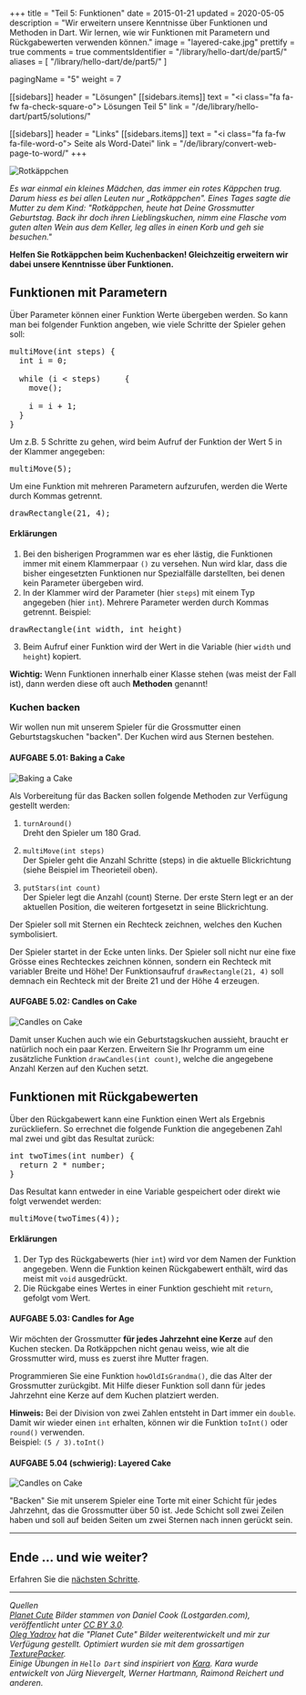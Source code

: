 +++
title = "Teil 5: Funktionen"
date = 2015-01-21
updated = 2020-05-05
description = "Wir erweitern unsere Kenntnisse über Funktionen und Methoden in Dart. Wir lernen, wie wir Funktionen mit Parametern und Rückgabewerten verwenden können."
image = "layered-cake.jpg"
prettify = true
comments = true
commentsIdentifier = "/library/hello-dart/de/part5/"
aliases = [ 
  "/library/hello-dart/de/part5/" 
]

pagingName = "5"
weight = 7

[[sidebars]]
header = "Lösungen"
[[sidebars.items]]
text = "<i class=\"fa fa-fw fa-check-square-o\"></i> Lösungen Teil 5"
link = "/de/library/hello-dart/part5/solutions/"

[[sidebars]]
header = "Links"
[[sidebars.items]]
text = "<i class=\"fa fa-fw fa-file-word-o\"></i> Seite als Word-Datei"
link = "/de/library/convert-web-page-to-word/"
+++

<div class="row">
  <div class="col-sm-6">
    <img alt="Rotkäppchen" src="red-riding-hood.jpg">
  </div>
  <div class="col-sm-6">
    <p>
      <em>Es war einmal ein kleines Mädchen, das immer ein rotes Käppchen trug. Darum hiess es bei allen Leuten nur „Rotkäppchen". Eines Tages sagte die Mutter zu dem Kind: "Rotkäppchen, heute hat Deine Grossmutter Geburtstag. Back ihr doch ihren Lieblingskuchen, nimm eine Flasche vom guten alten Wein aus dem Keller, leg alles in einen Korb und geh sie besuchen."</em>
    </p>
    <p><strong>Helfen Sie Rotkäppchen beim Kuchenbacken! Gleichzeitig erweitern wir dabei unsere Kenntnisse über Funktionen.
    </strong></p>
  </div>
</div>


## Funktionen mit Parametern

Über Parameter können einer Funktion Werte übergeben werden. So kann man bei folgender Funktion angeben, wie viele Schritte der Spieler gehen soll:

<pre class="prettyprint lang-java">
multiMove(int steps) {
  int i = 0;

  while (i &lt; steps)     {
    move();

    i = i + 1;
  }
}
</pre>

Um z.B. 5 Schritte zu gehen, wird beim Aufruf der Funktion der Wert 5 in der Klammer angegeben:

<pre class="prettyprint lang-java">
multiMove(5);
</pre>

Um eine Funktion mit mehreren Parametern aufzurufen, werden die Werte durch Kommas getrennt.

<pre class="prettyprint lang-java">
drawRectangle(21, 4);
</pre>


#### Erklärungen

1. Bei den bisherigen Programmen war es eher lästig, die Funktionen immer mit einem Klammerpaar `()` zu versehen. Nun wird klar, dass die bisher eingesetzten Funktionen nur Spezialfälle darstellten, bei denen kein Parameter übergeben wird.
2. In der Klammer wird der Parameter (hier `steps`) mit einem Typ angegeben (hier `int`). Mehrere Parameter werden durch Kommas getrennt. Beispiel:    
<pre class="prettyprint lang-java">
drawRectangle(int width, int height)
</pre>
3. Beim Aufruf einer Funktion wird der Wert in die Variable (hier `width` und `height`) kopiert.

<div class="alert alert-info">
  <strong>Wichtig:</strong> Wenn Funktionen innerhalb einer Klasse stehen (was meist der Fall ist), dann werden diese oft auch <strong>Methoden</strong> genannt!
</div>


### Kuchen backen

Wir wollen nun mit unserem Spieler für die Grossmutter einen Geburtstagskuchen "backen". Der Kuchen wird aus Sternen bestehen.


#### <i class="fa fa-rocket mg-t"></i> AUFGABE 5.01: Baking a Cake

![Baking a Cake](baking-a-cake.jpg) 

Als Vorbereitung für das Backen sollen folgende Methoden zur Verfügung gestellt werden:

1. `turnAround()`   
Dreht den Spieler um 180 Grad.

2. `multiMove(int steps)`   
Der Spieler geht die Anzahl Schritte (steps) in die aktuelle Blickrichtung (siehe Beispiel im Theorieteil oben).

3. `putStars(int count)`   
Der Spieler legt die Anzahl (count) Sterne. Der erste Stern legt er an der aktuellen Position, die weiteren fortgesetzt in seine Blickrichtung.

Der Spieler soll mit Sternen ein Rechteck zeichnen, welches den Kuchen symbolisiert. 

Der Spieler startet in der Ecke unten links. Der Spieler soll nicht nur eine fixe Grösse eines Rechteckes zeichnen können, sondern ein Rechteck mit variabler Breite und Höhe! Der Funktionsaufruf `drawRectangle(21, 4)` soll demnach ein Rechteck mit der Breite 21 und der Höhe 4 erzeugen.


#### <i class="fa fa-rocket mg-t"></i> AUFGABE 5.02: Candles on Cake

![Candles on Cake](candles-on-cake.jpg) 

Damit unser Kuchen auch wie ein Geburtstagskuchen aussieht, braucht er natürlich noch ein paar Kerzen. Erweitern Sie Ihr Programm um eine zusätzliche Funktion `drawCandles(int count)`, welche die angegebene Anzahl Kerzen auf den Kuchen setzt. 


## Funktionen mit Rückgabewerten

Über den Rückgabewert kann eine Funktion einen Wert als Ergebnis zurückliefern. So errechnet die folgende Funktion die angegebenen Zahl mal zwei und gibt das Resultat zurück:

<pre class="prettyprint lang-java">
int twoTimes(int number) {
  return 2 * number;
}
</pre>


Das Resultat kann entweder in eine Variable gespeichert oder direkt wie folgt verwendet werden:

<pre class="prettyprint lang-java">
multiMove(twoTimes(4));
</pre>


#### Erklärungen

1. Der Typ des Rückgabewerts (hier `int`) wird vor dem Namen der Funktion angegeben. Wenn die Funktion keinen Rückgabewert enthält, wird das meist mit `void` ausgedrückt.
2. Die Rückgabe eines Wertes in einer Funktion geschieht mit `return`, gefolgt vom Wert.


#### <i class="fa fa-rocket mg-t"></i> AUFGABE 5.03: Candles for Age

Wir möchten der Grossmutter **für jedes Jahrzehnt eine Kerze** auf den Kuchen stecken. Da Rotkäppchen nicht genau weiss, wie alt die Grossmutter wird, muss es zuerst ihre Mutter fragen.

Programmieren Sie eine Funktion `howOldIsGrandma()`, die das Alter der Grossmutter zurückgibt. Mit Hilfe dieser Funktion soll dann für jedes Jahrzehnt eine Kerze auf dem Kuchen platziert werden.

<div class="alert alert-info">
  <strong>Hinweis:</strong> Bei der Division von zwei Zahlen entsteht in Dart immer ein <code>double</code>. Damit wir wieder einen <code>int</code> erhalten, können wir die Funktion <code>toInt()</code> oder <code>round()</code> verwenden.<br>Beispiel: <code>(5 / 3).toInt()</code>   
</div>




#### <i class="fa fa-rocket mg-t"></i> AUFGABE 5.04 (schwierig): Layered Cake

![Candles on Cake](layered-cake.jpg) 

"Backen" Sie mit unserem Spieler eine Torte mit einer Schicht für jedes Jahrzehnt, das die Grossmutter über 50 ist. Jede Schicht soll zwei Zeilen haben und soll auf beiden Seiten um zwei Sternen nach innen gerückt sein. 


***

## Ende ... und wie weiter?

Erfahren Sie die [nächsten Schritte](/de/library/hello-dart/next/).


***

*Quellen*<br>
<em class="small">
[Planet Cute](http://www.lostgarden.com/2007/05/dancs-miraculously-flexible-game.html) Bilder stammen von Daniel Cook (Lostgarden.com), veröffentlicht unter [CC BY 3.0](http://creativecommons.org/licenses/by/3.0/us/).<br>
[Oleg Yadrov](https://www.linkedin.com/in/olegyadrov) hat die "Planet Cute" Bilder weiterentwickelt und mir zur Verfügung gestellt. Optimiert wurden sie mit dem grossartigen [TexturePacker](https://www.codeandweb.com/texturepacker).<br>
Einige Übungen in `Hello Dart` sind inspiriert von [Kara](http://www.swisseduc.ch/informatik/karatojava/). Kara wurde entwickelt von Jürg Nievergelt, Werner Hartmann, Raimond Reichert und anderen.
</em>